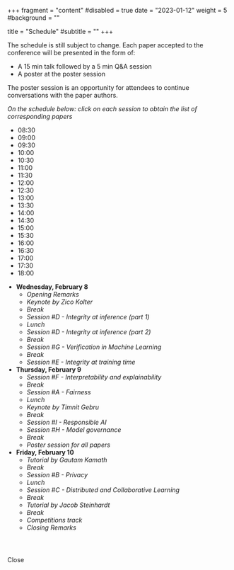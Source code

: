 +++
fragment = "content"
#disabled = true
date = "2023-01-12"
weight = 5
#background = ""

title = "Schedule"
#subtitle = ""
+++

The schedule is still subject to change. Each paper accepted to the conference
will be presented in the form of:
* A 15 min talk followed by a 5 min Q&A session
* A poster at the poster session 

The poster session is an opportunity for attendees to continue conversations
with the paper authors.

*On the schedule below: click on each session to obtain the list of corresponding papers*

<script>document.getElementsByTagName("html")[0].className += " js";</script>

<div class="cd-schedule cd-schedule--loading margin-top-lg margin-bottom-lg
js-cd-schedule">
<div class="cd-schedule__timeline">
<ul>
<li><span>08:30</span></li>
<li><span>09:00</span></li>
<li><span>09:30</span></li>
<li><span>10:00</span></li>
<li><span>10:30</span></li>
<li><span>11:00</span></li>
<li><span>11:30</span></li>
<li><span>12:00</span></li>
<li><span>12:30</span></li>
<li><span>13:00</span></li>
<li><span>13:30</span></li>
<li><span>14:00</span></li>
<li><span>14:30</span></li>
<li><span>15:00</span></li>
<li><span>15:30</span></li>
<li><span>16:00</span></li>
<li><span>16:30</span></li>
<li><span>17:00</span></li>
<li><span>17:30</span></li>
<li><span>18:00</span></li>
</ul>
</div> <!-- .cd-schedule__timeline -->

<div class="cd-schedule__events">
<ul style="padding-left: 20px;">

<li class="cd-schedule__group">
<div class="cd-schedule__top-info"><span style="font-weight:
bold;">Wednesday, February 8</span></div>

<ul>
<li class="cd-schedule__event">
<a data-start="08:50" data-end="09:20" data-event="event-4" >
<em class="cd-schedule__name">Opening Remarks</em>
</a>
</li>

<li class="cd-schedule__event">
<a data-start="09:20" data-end="10:20" data-content="keynote-zico"
data-event="event-5" >
<em class="cd-schedule__name">Keynote by Zico Kolter</em>
</a>
</li>

<li class="cd-schedule__event">
<a data-start="10:20" data-end="10:35" data-event="event-3" >
<em class="cd-schedule__name">Break</em>
</a>
</li>

<li class="cd-schedule__event" open-modal="true">
<a data-start="10:35" data-end="12:00" data-content="session-d-1"
data-event="event-1" >
<em class="cd-schedule__name">Session #D - Integrity at inference (part
1)</em>
</a>
</li>

<li class="cd-schedule__event">
<a data-start="12:00" data-end="13:00" data-event="event-3" >
<em class="cd-schedule__name">Lunch</em>
</a>
</li>

<li class="cd-schedule__event" open-modal="true">
<a data-start="13:00" data-end="14:45" data-content="session-d-2"
data-event="event-1" >
<em class="cd-schedule__name">Session #D - Integrity at inference (part
2)</em>
</a>
</li>

<li class="cd-schedule__event">
<a data-start="14:45" data-end="15:00" data-event="event-3" >
<em class="cd-schedule__name">Break</em>
</a>
</li>

<li class="cd-schedule__event" open-modal="true">
<a data-start="15:00" data-end="16:45" data-content="session-g"
data-event="event-1" >
<em class="cd-schedule__name">Session #G - Verification in Machine
Learning</em>
</a>
</li>

<li class="cd-schedule__event">
<a data-start="16:45" data-end="17:00" data-event="event-3" >
<em class="cd-schedule__name">Break</em>
</a>
</li>

<li class="cd-schedule__event" open-modal="true">
<a data-start="17:00" data-end="18:00" data-content="session-e"
data-event="event-1" >
<em class="cd-schedule__name">Session #E - Integrity at training time</em>
</a>
</li>


</ul>
</li>

<li class="cd-schedule__group">
<div class="cd-schedule__top-info"><span style="font-weight:
bold;">Thursday, February 9</span></div>

<ul>

<li class="cd-schedule__event" open-modal="true">
<a data-start="09:00" data-end="10:20" data-content="session-f"
data-event="event-1" >
<em class="cd-schedule__name">Session #F - Interpretability and
explainability</em>
</a>
</li>

<li class="cd-schedule__event">
<a data-start="10:20" data-end="10:35" data-event="event-3" >
<em class="cd-schedule__name">Break</em>
</a>
</li>

<li class="cd-schedule__event" open-modal="true">
<a data-start="10:35" data-end="12:00" data-content="session-a"
data-event="event-1" >
<em class="cd-schedule__name">Session #A - Fairness</em>
</a>
</li>

<li class="cd-schedule__event">
<a data-start="12:00" data-end="13:00" data-event="event-3" >
<em class="cd-schedule__name">Lunch</em>
</a>
</li>

<li class="cd-schedule__event">
<a data-start="13:00" data-end="14:00" data-content="keynote-timnit"
data-event="event-5" >
<em class="cd-schedule__name">Keynote by Timnit Gebru</em>
</a>
</li>

<li class="cd-schedule__event">
<a data-start="14:00" data-end="14:15" data-event="event-3" >
<em class="cd-schedule__name">Break</em>
</a>
</li>

<li class="cd-schedule__event" open-modal="true">
<a data-start="14:15" data-end="14:55" data-content="session-i"
data-event="event-1" >
<em class="cd-schedule__name">Session #I - Responsible AI</em>
</a>
</li>

<li class="cd-schedule__event" open-modal="true">
<a data-start="14:55" data-end="16:15" data-content="session-h"
data-event="event-1" >
<em class="cd-schedule__name">Session #H - Model governance</em>
</a>
</li>

<li class="cd-schedule__event">
<a data-start="16:15" data-end="16:30" data-event="event-3" >
<em class="cd-schedule__name">Break</em>
</a>
</li>

<li class="cd-schedule__event" open-modal="true">
<a data-start="16:30" data-end="17:30" data-content="session-poster"
data-event="event-2" >
<em class="cd-schedule__name">Poster session for all papers</em>
</a>
</li>

</ul>
</li>



<li class="cd-schedule__group">
<div class="cd-schedule__top-info"><span style="font-weight: bold;">Friday,
February 10</span></div>

<ul>

<li class="cd-schedule__event">
<a data-start="09:00" data-end="10:00" data-content="tutorial-gautam"
data-event="event-5" >
<em class="cd-schedule__name">Tutorial by Gautam Kamath</em>
</a>
</li>

<li class="cd-schedule__event">
<a data-start="10:00" data-end="10:15" data-event="event-3" >
<em class="cd-schedule__name">Break</em>
</a>
</li>

<li class="cd-schedule__event" open-modal="true">
<a data-start="10:15" data-end="12:00" data-content="session-b"
data-event="event-1" >
<em class="cd-schedule__name">Session #B - Privacy</em>
</a>
</li>

<li class="cd-schedule__event">
<a data-start="12:00" data-end="13:00" data-event="event-3" >
<em class="cd-schedule__name">Lunch</em>
</a>
</li>

<li class="cd-schedule__event" open-modal="true">
<a data-start="13:00" data-end="14:20" data-content="session-c"
data-event="event-1" >
<em class="cd-schedule__name">Session #C - Distributed and Collaborative
Learning</em>
</a>
</li>

<li class="cd-schedule__event">
<a data-start="14:20" data-end="14:30" data-event="event-3"
style="font-size: calc(var(--text-sm));" >
<em class="cd-schedule__name">Break</em>
</a>
</li>

<li class="cd-schedule__event">
<a data-start="14:30" data-end="15:30" data-content="tutorial-jacob"
data-event="event-5" >
<em class="cd-schedule__name">Tutorial by Jacob Steinhardt</em>
</a>
</li>

<li class="cd-schedule__event">
<a data-start="15:30" data-end="15:45" data-event="event-3" >
<em class="cd-schedule__name">Break</em>
</a>
</li>

<li class="cd-schedule__event">
<a data-start="15:45" data-end="17:15" data-content="competitions"
data-event="event-1" >
<em class="cd-schedule__name">Competitions track</em>
</a>
</li>

<li class="cd-schedule__event">
<a data-start="17:15" data-end="17:30" data-event="event-4" >
<em class="cd-schedule__name">Closing Remarks</em>
</a>
</li>

</ul>
</li>


</ul>
</div>

<div class="cd-schedule-modal">
<header class="cd-schedule-modal__header">
<div class="cd-schedule-modal__content">
<span class="cd-schedule-modal__date"></span>
<h3 class="cd-schedule-modal__name"></h3>
</div>

<div class="cd-schedule-modal__header-bg"></div>
</header>

<div class="cd-schedule-modal__body">
<div class="cd-schedule-modal__event-info"></div>
<div class="cd-schedule-modal__body-bg"></div>
</div>

<a  class="cd-schedule-modal__close text-replace">Close</a>
</div>

<div class="cd-schedule__cover-layer"></div>
</div> <!-- .cd-schedule -->